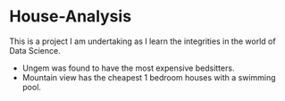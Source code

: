 # House-Analysis

This is a project I am undertaking as I learn the integrities in the world of Data Science.
- Ungem was found to have the most expensive bedsitters.
- Mountain view has the cheapest 1 bedroom houses with a swimming pool.
